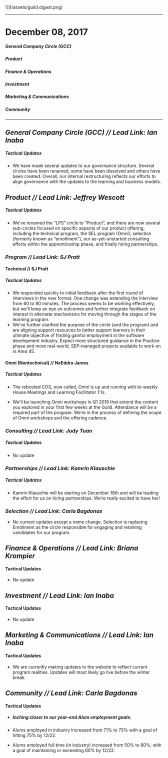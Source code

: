 ![](/assets/guild digest.png)

---

# December 08, 2017

##### General Company Circle \(GCC\)

##### Product

##### Finance & Operations

##### Investment

##### Marketing & Communications

##### Community

---

## _General Company Circle \(GCC\) // **Lead Link: Ian Inaba**_

##### Tactical Updates

* We have made several updates to our governance structure. Several circles have been renamed, some have been dissolved and others have been created. Overall, our internal restructuring reflects our efforts to align governance with the updates to the learning and business models. 

## 

## _Product // **Lead Link: Jeffrey Wescott**_

##### Tactical Updates

* We’ve renamed the “LPS” circle to “Product”, and there are now several sub-circles focused on specific aspects of our product offering, including the technical program, the SEL program \(Omni\), selection \(formerly known as “enrollment”\), our as-yet-unstarted consulting efforts within the apprenticeship phase, and finally hiring partnerships.

### _Program // Lead Link: SJ Pratt_

#### Technical // SJ Pratt

##### Tactical Updates

* We responded quickly to initial feedback after the first round of interviews in the new format. One change was extending the interview from 60 to 90 minutes. The process seems to be working effectively, but we’ll keep an eye on outcomes and further integrate feedback on interest in alternate mechanisms for moving through the stages of the learning program.
* We’ve further clarified the purpose of the circle \(and the program\) and are aligning support resources to better support learners in their ultimate objective of finding gainful employment in the software development industry. Expect more structured guidance in the Practice phase and more real-world, SEP-managed projects available to work on in Area 45.

#### Omni \(Nontechnical\) // NeEddra James

##### Tactical Updates

* The rebooted COS, now called, Omni is up and running with bi-weekly House Meetings and Learning Facilitator 1:1s.

* We'll be launching Omni workshops in Q1 2018 that extend the content you explored in your first few weeks at the Guild. Attendance will be a required part of the program. We’re in the process of defining the scope of Omni workshops and the offering cadence. 

### _Consulting // Lead Link: Judy Tuan_

##### Tactical Updates

* No update

### _Partnerships // Lead Link: Kamrin Klauschie_

##### Tactical Updates

* Kamrin Klauschie will be starting on December 18th and will be leading the effort for us on hiring partnerships. We’re really excited to have her!

### _Selection // Lead Link: Carla Bagdonas_

* No current updates except a name change. Selection is replacing Enrollment as the circle responsible for engaging and retaining candidates for our program.

## 

## _Finance & Operations // **Lead Link: Briana Krompier**_

#### Tactical Updates

* No update

## _Investment // Lead Link: Ian Inaba_

#### Tactical Updates

* No update

## _Marketing & Communications // L**ead Link: Ian Inaba**_

#### Tactical Updates

* We are currently making updates to the website to reflect current program realities. Updates will most likely go live before the winter break. 

## _Community // Lead Link: Carla Bagdonas_

#### Tactical Updates

* ##### Inching closer to our year-end Alum employment goals:
* Alums employed in industry increased from 71% to 73% with a goal of hitting 75% by 12/22.

* Alums employed full time \(in industry\) increased from 50% to 60%, with a goal of maintaining or exceeding 60% by 12/22.




